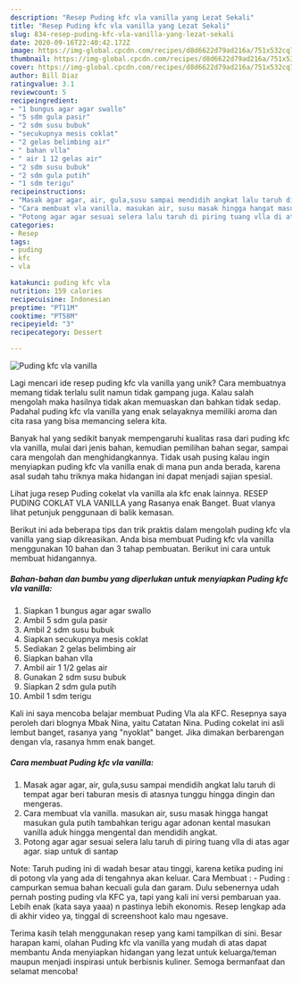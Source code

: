 ```yaml
---
description: "Resep Puding kfc vla vanilla yang Lezat Sekali"
title: "Resep Puding kfc vla vanilla yang Lezat Sekali"
slug: 834-resep-puding-kfc-vla-vanilla-yang-lezat-sekali
date: 2020-09-16T22:40:42.172Z
image: https://img-global.cpcdn.com/recipes/d8d6622d79ad216a/751x532cq70/puding-kfc-vla-vanilla-foto-resep-utama.jpg
thumbnail: https://img-global.cpcdn.com/recipes/d8d6622d79ad216a/751x532cq70/puding-kfc-vla-vanilla-foto-resep-utama.jpg
cover: https://img-global.cpcdn.com/recipes/d8d6622d79ad216a/751x532cq70/puding-kfc-vla-vanilla-foto-resep-utama.jpg
author: Bill Diaz
ratingvalue: 3.1
reviewcount: 5
recipeingredient:
- "1 bungus agar agar swallo"
- "5 sdm gula pasir"
- "2 sdm susu bubuk"
- "secukupnya mesis coklat"
- "2 gelas belimbing air"
- " bahan vlla"
- " air 1 12 gelas air"
- "2 sdm susu bubuk"
- "2 sdm gula putih"
- "1 sdm terigu"
recipeinstructions:
- "Masak agar agar, air, gula,susu sampai mendidih angkat lalu taruh di tempat agar beri taburan mesis di atasnya tunggu hingga dingin dan mengeras."
- "Cara membuat vla vanilla. masukan air, susu masak hingga hangat masukan gula putih tambahkan terigu agar adonan kental masukan vanilla aduk hingga mengental dan mendidih angkat."
- "Potong agar agar sesuai selera lalu taruh di piring tuang vlla di atas agar agar. siap untuk di santap"
categories:
- Resep
tags:
- puding
- kfc
- vla

katakunci: puding kfc vla 
nutrition: 159 calories
recipecuisine: Indonesian
preptime: "PT11M"
cooktime: "PT58M"
recipeyield: "3"
recipecategory: Dessert

---
```



![Puding kfc vla vanilla](https://img-global.cpcdn.com/recipes/d8d6622d79ad216a/751x532cq70/puding-kfc-vla-vanilla-foto-resep-utama.jpg)

Lagi mencari ide resep puding kfc vla vanilla yang unik? Cara membuatnya memang tidak terlalu sulit namun tidak gampang juga. Kalau salah mengolah maka hasilnya tidak akan memuaskan dan bahkan tidak sedap. Padahal puding kfc vla vanilla yang enak selayaknya memiliki aroma dan cita rasa yang bisa memancing selera kita.

Banyak hal yang sedikit banyak mempengaruhi kualitas rasa dari puding kfc vla vanilla, mulai dari jenis bahan, kemudian pemilihan bahan segar, sampai cara mengolah dan menghidangkannya. Tidak usah pusing kalau ingin menyiapkan puding kfc vla vanilla enak di mana pun anda berada, karena asal sudah tahu triknya maka hidangan ini dapat menjadi sajian spesial.

Lihat juga resep Puding cokelat vla vanilla ala kfc enak lainnya. RESEP PUDING COKLAT VLA VANILLA yang Rasanya enak Banget. Buat vlanya lihat petunjuk penggunaan di balik kemasan.


Berikut ini ada beberapa tips dan trik praktis dalam mengolah puding kfc vla vanilla yang siap dikreasikan. Anda bisa membuat Puding kfc vla vanilla menggunakan 10 bahan dan 3 tahap pembuatan. Berikut ini cara untuk membuat hidangannya.

<!--inarticleads1-->

##### Bahan-bahan dan bumbu yang diperlukan untuk menyiapkan Puding kfc vla vanilla:

1. Siapkan 1 bungus agar agar swallo
1. Ambil 5 sdm gula pasir
1. Ambil 2 sdm susu bubuk
1. Siapkan secukupnya mesis coklat
1. Sediakan 2 gelas belimbing air
1. Siapkan  bahan vlla
1. Ambil  air 1 1/2 gelas air
1. Gunakan 2 sdm susu bubuk
1. Siapkan 2 sdm gula putih
1. Ambil 1 sdm terigu


Kali ini saya mencoba belajar membuat Puding Vla ala KFC. Resepnya saya peroleh dari blognya Mbak Nina, yaitu Catatan Nina. Puding cokelat ini asli lembut banget, rasanya yang &#34;nyoklat&#34; banget. Jika dimakan berbarengan dengan vla, rasanya hmm enak banget. 

<!--inarticleads2-->

##### Cara membuat Puding kfc vla vanilla:

1. Masak agar agar, air, gula,susu sampai mendidih angkat lalu taruh di tempat agar beri taburan mesis di atasnya tunggu hingga dingin dan mengeras.
1. Cara membuat vla vanilla. masukan air, susu masak hingga hangat masukan gula putih tambahkan terigu agar adonan kental masukan vanilla aduk hingga mengental dan mendidih angkat.
1. Potong agar agar sesuai selera lalu taruh di piring tuang vlla di atas agar agar. siap untuk di santap


Note: Taruh puding ini di wadah besar atau tinggi, karena ketika puding ini di potong vla yang ada di tengahnya akan keluar. Cara Membuat : - Puding : campurkan semua bahan kecuali gula dan garam. Dulu sebenernya udah pernah posting puding vla KFC ya, tapi yang kali ini versi pembaruan yaa. Lebih enak (kata saya yaaa) n pastinya lebih ekonomis. Resep lengkap ada di akhir video ya, tinggal di screenshoot kalo mau ngesave. 

Terima kasih telah menggunakan resep yang kami tampilkan di sini. Besar harapan kami, olahan Puding kfc vla vanilla yang mudah di atas dapat membantu Anda menyiapkan hidangan yang lezat untuk keluarga/teman maupun menjadi inspirasi untuk berbisnis kuliner. Semoga bermanfaat dan selamat mencoba!
